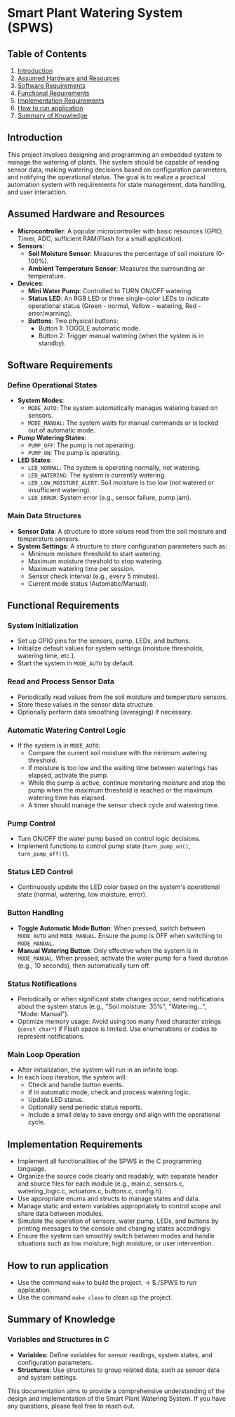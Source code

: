 # Smart Plant Watering System (SPWS)

## Table of Contents
1. [Introduction](#introduction)
2. [Assumed Hardware and Resources](#assumed-hardware-and-resources)
3. [Software Requirements](#software-requirements)
4. [Functional Requirements](#functional-requirements)
5. [Implementation Requirements](#implementation-requirements)
6. [How to run application](#how-to-run-application)
7. [Summary of Knowledge](#summary-of-knowledge)

## Introduction
This project involves designing and programming an embedded system to manage the watering of plants. The system should be capable of reading sensor data, making watering decisions based on configuration parameters, and notifying the operational status. The goal is to realize a practical automation system with requirements for state management, data handling, and user interaction.

## Assumed Hardware and Resources
- **Microcontroller**: A popular microcontroller with basic resources (GPIO, Timer, ADC, sufficient RAM/Flash for a small application).
- **Sensors**:
  - **Soil Moisture Sensor**: Measures the percentage of soil moisture (0-100%).
  - **Ambient Temperature Sensor**: Measures the surrounding air temperature.
- **Devices**:
  - **Mini Water Pump**: Controlled to TURN ON/OFF watering.
  - **Status LED**: An RGB LED or three single-color LEDs to indicate operational status (Green - normal, Yellow - watering, Red - error/warning).
  - **Buttons**: Two physical buttons:
    - Button 1: TOGGLE automatic mode.
    - Button 2: Trigger manual watering (when the system is in standby).

## Software Requirements
### Define Operational States
- **System Modes**:
  - `MODE_AUTO`: The system automatically manages watering based on sensors.
  - `MODE_MANUAL`: The system waits for manual commands or is locked out of automatic mode.
- **Pump Watering States**:
  - `PUMP_OFF`: The pump is not operating.
  - `PUMP_ON`: The pump is operating.
- **LED States**:
  - `LED_NORMAL`: The system is operating normally, not watering.
  - `LED_WATERING`: The system is currently watering.
  - `LED_LOW_MOISTURE_ALERT`: Soil moisture is too low (not watered or insufficient watering).
  - `LED_ERROR`: System error (e.g., sensor failure, pump jam).

### Main Data Structures
- **Sensor Data**: A structure to store values read from the soil moisture and temperature sensors.
- **System Settings**: A structure to store configuration parameters such as:
  - Minimum moisture threshold to start watering.
  - Maximum moisture threshold to stop watering.
  - Maximum watering time per session.
  - Sensor check interval (e.g., every 5 minutes).
  - Current mode status (Automatic/Manual).

## Functional Requirements
### System Initialization
- Set up GPIO pins for the sensors, pump, LEDs, and buttons.
- Initialize default values for system settings (moisture thresholds, watering time, etc.).
- Start the system in `MODE_AUTO` by default.

### Read and Process Sensor Data
- Periodically read values from the soil moisture and temperature sensors.
- Store these values in the sensor data structure.
- Optionally perform data smoothing (averaging) if necessary.

### Automatic Watering Control Logic
- If the system is in `MODE_AUTO`:
  - Compare the current soil moisture with the minimum watering threshold.
  - If moisture is too low and the waiting time between waterings has elapsed, activate the pump.
  - While the pump is active, continue monitoring moisture and stop the pump when the maximum threshold is reached or the maximum watering time has elapsed.
  - A timer should manage the sensor check cycle and watering time.

### Pump Control
- Turn ON/OFF the water pump based on control logic decisions.
- Implement functions to control pump state (`turn_pump_on()`, `turn_pump_off()`).

### Status LED Control
- Continuously update the LED color based on the system's operational state (normal, watering, low moisture, error).

### Button Handling
- **Toggle Automatic Mode Button**: When pressed, switch between `MODE_AUTO` and `MODE_MANUAL`. Ensure the pump is OFF when switching to `MODE_MANUAL`.
- **Manual Watering Button**: Only effective when the system is in `MODE_MANUAL`. When pressed, activate the water pump for a fixed duration (e.g., 10 seconds), then automatically turn off.

### Status Notifications
- Periodically or when significant state changes occur, send notifications about the system status (e.g., "Soil moisture: 35%", "Watering...", "Mode: Manual").
- Optimize memory usage: Avoid using too many fixed character strings (`const char*`) if Flash space is limited. Use enumerations or codes to represent notifications.

### Main Loop Operation
- After initialization, the system will run in an infinite loop.
- In each loop iteration, the system will:
  - Check and handle button events.
  - If in automatic mode, check and process watering logic.
  - Update LED status.
  - Optionally send periodic status reports.
  - Include a small delay to save energy and align with the operational cycle.

## Implementation Requirements
- Implement all functionalities of the SPWS in the C programming language.
- Organize the source code clearly and readably, with separate header and source files for each module (e.g., main.c, sensors.c, watering_logic.c, actuators.c, buttons.c, config.h).
- Use appropriate enums and structs to manage states and data.
- Manage static and extern variables appropriately to control scope and share data between modules.
- Simulate the operation of sensors, water pump, LEDs, and buttons by printing messages to the console and changing states accordingly.
- Ensure the system can smoothly switch between modes and handle situations such as low moisture, high moisture, or user intervention.

## How to run application
- Use the command `make` to build the project. -> $./SPWS to run application.
- Use the command `make clean` to clean up the project.

## Summary of Knowledge
### Variables and Structures in C
- **Variables**: Define variables for sensor readings, system states, and configuration parameters.
- **Structures**: Use structures to group related data, such as sensor data and system settings.

This documentation aims to provide a comprehensive understanding of the design and implementation of the Smart Plant Watering System. If you have any questions, please feel free to reach out.
